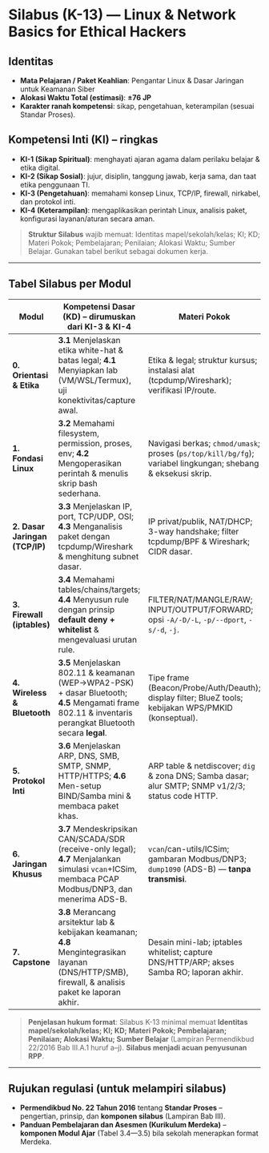 # Silabus (K-13) — Linux & Network Basics for Ethical Hackers

## Identitas

* **Mata Pelajaran / Paket Keahlian**: Pengantar Linux & Dasar Jaringan untuk Keamanan Siber
* **Alokasi Waktu Total (estimasi)**: **±76 JP**
* **Karakter ranah kompetensi**: sikap, pengetahuan, keterampilan (sesuai Standar Proses). 

## Kompetensi Inti (KI) – ringkas

* **KI-1 (Sikap Spiritual)**: menghayati ajaran agama dalam perilaku belajar & etika digital.
* **KI-2 (Sikap Sosial)**: jujur, disiplin, tanggung jawab, kerja sama, dan taat etika penggunaan TI.
* **KI-3 (Pengetahuan)**: memahami konsep Linux, TCP/IP, firewall, nirkabel, dan protokol inti.
* **KI-4 (Keterampilan)**: mengaplikasikan perintah Linux, analisis paket, konfigurasi layanan/aturan secara aman.

> **Struktur Silabus** wajib memuat: Identitas mapel/sekolah/kelas; KI; KD; Materi Pokok; Pembelajaran; Penilaian; Alokasi Waktu; Sumber Belajar. Gunakan tabel berikut sebagai dokumen kerja. 

---

## Tabel Silabus per Modul

| Modul                          | **Kompetensi Dasar (KD)** – dirumuskan dari KI-3 & KI-4                                                                                                   | **Materi Pokok**                                                                                             | **Pembelajaran (inti ringkas)**                                                     | **Penilaian**                                                  | **Alokasi Waktu (JP)** | **Sumber Belajar**                                                                 |
| ------------------------------ | --------------------------------------------------------------------------------------------------------------------------------------------------------- | ------------------------------------------------------------------------------------------------------------ | ----------------------------------------------------------------------------------- | -------------------------------------------------------------- | ---------------------: | ---------------------------------------------------------------------------------- |
| **0. Orientasi & Etika**       | **3.1** Menjelaskan etika white-hat & batas legal; **4.1** Menyiapkan lab (VM/WSL/Termux), uji konektivitas/capture awal.                                 | Etika & legal; struktur kursus; instalasi alat (tcpdump/Wireshark); verifikasi IP/route.                     | Diskusi etika; setup lab; uji `ping`, `tcpdump` singkat; logbook & git.             | Observasi sikap, unjuk kerja setup, jurnal refleksi.           |                      4 | PDF: *Linux Basics for Hackers*, *Network Basics for Hackers* (file yang diunggah) |
| **1. Fondasi Linux**           | **3.2** Memahami filesystem, permission, proses, env; **4.2** Mengoperasikan perintah & menulis skrip bash sederhana.                                     | Navigasi berkas; `chmod/umask`; proses (`ps/top/kill/bg/fg`); variabel lingkungan; shebang & eksekusi skrip. | Demonstrasi + latihan terpandu; praktik lab 1–6; tugas skrip + `at`.                | Tes praktik CLI, penilaian produk skrip, kuis konsep.          |                      8 | *Linux Basics for Hackers* (CLI, proses, bash).                                    |
| **2. Dasar Jaringan (TCP/IP)** | **3.3** Menjelaskan IP, port, TCP/UDP, OSI; **4.3** Menganalisis paket dengan tcpdump/Wireshark & menghitung subnet dasar.                                | IP privat/publik, NAT/DHCP; 3-way handshake; filter tcpdump/BPF & Wireshark; CIDR dasar.                     | Capture handshake; display filter; latihan `ss/netstat`; soal subnetting.           | Unjuk kerja capture & analisis; kuis TCP/UDP/OSI.              |                     10 | *Network Basics for Hackers* (TCP/IP, tools).                                      |
| **3. Firewall (iptables)**     | **3.4** Memahami tables/chains/targets; **4.4** Menyusun rule dengan prinsip **default deny + whitelist** & mengevaluasi urutan rule.                     | FILTER/NAT/MANGLE/RAW; INPUT/OUTPUT/FORWARD; opsi `-A/-D/-L`, `-p/--dport`, `-s/-d`, `-j`.                   | Praktik menambah/menguji rule; studi urutan & flush; dokumentasi hasil.             | Unjuk kerja rule, bukti tes konektivitas, kuis konsep.         |                      8 | *Network Basics for Hackers* (iptables).                                           |
| **4. Wireless & Bluetooth**    | **3.5** Menjelaskan 802.11 & keamanan (WEP→WPA2-PSK) + dasar Bluetooth; **4.5** Mengamati frame 802.11 & inventaris perangkat Bluetooth secara **legal**. | Tipe frame (Beacon/Probe/Auth/Deauth); display filter; BlueZ tools; kebijakan WPS/PMKID (konseptual).        | Capture pasif; analisis deauth spike; inventaris BT sendiri; rekomendasi hardening. | Laporan analitik Wireshark; ceklis inventaris BT; kuis konsep. |                     10 | *Network Basics for Hackers* (Wi-Fi/BT).                                           |
| **5. Protokol Inti**           | **3.6** Menjelaskan ARP, DNS, SMB, SMTP, SNMP, HTTP/HTTPS; **4.6** Men-setup BIND/Samba mini & membaca paket khas.                                        | ARP table & netdiscover; `dig` & zona DNS; Samba dasar; alur SMTP; SNMP v1/2/3; status code HTTP.            | Lab per protokol; capture & interpretasi; hardening dasar.                          | Portofolio PCAP beranotasi; tes lisan; rubrik konfigurasi.     |                     12 | Kedua PDF (bab protokol & layanan).                                                |
| **6. Jaringan Khusus**         | **3.7** Mendeskripsikan CAN/SCADA/SDR (receive-only legal); **4.7** Menjalan­kan simulasi `vcan`+ICSim, membaca PCAP Modbus/DNP3, dan menerima ADS-B.     | `vcan`/can-utils/ICSim; gambaran Modbus/DNP3; `dump1090` (ADS-B) — **tanpa transmisi**.                      | Simulasi CAN; walk-through PCAP ICS; ADS-B lokal (web map).                         | Laporan observasi & threat-modeling ringkas.                   |                     12 | Kedua PDF (bab CAN/SCADA/RF).                                                      |
| **7. Capstone**                | **3.8** Merancang arsitektur lab & kebijakan keamanan; **4.8** Mengintegrasikan layanan (DNS/HTTP/SMB), firewall, & analisis paket ke laporan akhir.      | Desain mini-lab; iptables whitelist; capture DNS/HTTP/ARP; akses Samba RO; laporan akhir.                    | Proyek terpandu end-to-end + presentasi.                                            | Produk proyek + presentasi + rubrik komprehensif.              |                     12 | Semua modul & catatan praktikum.                                                   |

> **Penjelasan hukum format**: Silabus K-13 minimal memuat **Identitas mapel/sekolah/kelas; KI; KD; Materi Pokok; Pembelajaran; Penilaian; Alokasi Waktu; Sumber Belajar** (Lampiran Permendikbud 22/2016 Bab III.A.1 huruf a–j). **Silabus menjadi acuan penyusunan RPP**. 

---

## Rujukan regulasi (untuk melampiri silabus)

* **Permendikbud No. 22 Tahun 2016** tentang **Standar Proses** – pengertian, prinsip, dan **komponen silabus** (Lampiran Bab III). 
* **Panduan Pembelajaran dan Asesmen (Kurikulum Merdeka)** – **komponen Modul Ajar** (Tabel 3.4—3.5) bila sekolah menerapkan format Merdeka. 
